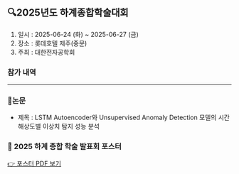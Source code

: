 ## 🔍2025년도 하계종합학술대회

1. 일시 : 2025-06-24 (화) ~ 2025-06-27 (금)
2. 장소 : 롯데호텔 제주(중문)
3. 주최 : 대한전자공학회

### 참가 내역
---
### 📌논문
  - 제목 : LSTM Autoencoder와 Unsupervised Anomaly Detection 모델의 시간 해상도별 이상치 탐지 성능 분석

### 📄 2025 하계 종합 학술 발표회 포스터

[👉 포스터 PDF 보기](./image/%5B최종%5D%5B포스터%5DLSTM%20Autoencoder와%20Unsupervised%20Anomaly%20Detection%20모델의%20시간%20해상도별%20이상치%20탐지%20성능%20분석.pdf)
